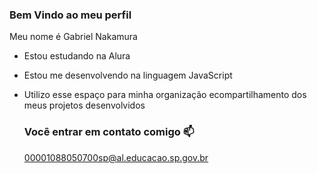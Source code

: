### Bem Vindo ao meu perfil

Meu nome é Gabriel Nakamura

- Estou estudando na Alura
- Estou me desenvolvendo na linguagem JavaScript
- Utilizo esse espaço para minha organização ecompartilhamento dos meus projetos desenvolvidos

  ### Você entrar em contato comigo 📫

  00001088050700sp@al.educacao.sp.gov.br
